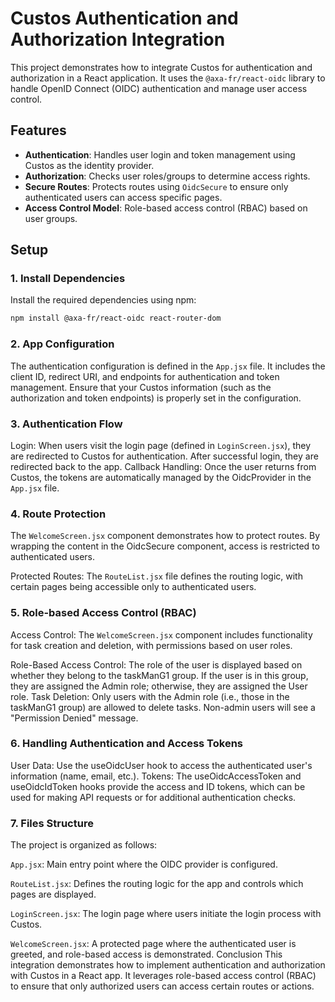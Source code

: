 # Custos Authentication and Authorization Integration

This project demonstrates how to integrate Custos for authentication and authorization in a React application. It uses the `@axa-fr/react-oidc` library to handle OpenID Connect (OIDC) authentication and manage user access control.

## Features
- **Authentication**: Handles user login and token management using Custos as the identity provider.
- **Authorization**: Checks user roles/groups to determine access rights.
- **Secure Routes**: Protects routes using `OidcSecure` to ensure only authenticated users can access specific pages.
- **Access Control Model**: Role-based access control (RBAC) based on user groups.

## Setup

### 1. Install Dependencies

Install the required dependencies using npm:

```bash 
npm install @axa-fr/react-oidc react-router-dom
```

###  2. App Configuration
The authentication configuration is defined in the `App.jsx` file. It includes the client ID, redirect URI, and endpoints for authentication and token management. Ensure that your Custos information (such as the authorization and token endpoints) is properly set in the configuration.

### 3. Authentication Flow
Login: When users visit the login page (defined in `LoginScreen.jsx`), they are redirected to Custos for authentication. After successful login, they are redirected back to the app.
Callback Handling: Once the user returns from Custos, the tokens are automatically managed by the OidcProvider in the `App.jsx` file.
### 4. Route Protection
The `WelcomeScreen.jsx` component demonstrates how to protect routes. By wrapping the content in the OidcSecure component, access is restricted to authenticated users.

Protected Routes: The `RouteList.jsx` file defines the routing logic, with certain pages being accessible only to authenticated users.
### 5. Role-based Access Control (RBAC)
Access Control: The `WelcomeScreen.jsx` component includes functionality for task creation and deletion, with permissions based on user roles.

Role-Based Access Control: The role of the user is displayed based on whether they belong to the taskManG1 group. If the user is in this group, they are assigned the Admin role; otherwise, they are assigned the User role.
Task Deletion: Only users with the Admin role (i.e., those in the taskManG1 group) are allowed to delete tasks. Non-admin users will see a "Permission Denied" message.
### 6. Handling Authentication and Access Tokens
User Data: Use the useOidcUser hook to access the authenticated user's information (name, email, etc.).
Tokens: The useOidcAccessToken and useOidcIdToken hooks provide the access and ID tokens, which can be used for making API requests or for additional authentication checks.
### 7. Files Structure
The project is organized as follows:

`App.jsx`: Main entry point where the OIDC provider is configured.

`RouteList.jsx`: Defines the routing logic for the app and controls which pages are displayed.

`LoginScreen.jsx`: The login page where users initiate the login process with Custos.

`WelcomeScreen.jsx`: A protected page where the authenticated user is greeted, and role-based access is demonstrated.
Conclusion
This integration demonstrates how to implement authentication and authorization with Custos in a React app. It leverages role-based access control (RBAC) to ensure that only authorized users can access certain routes or actions.
